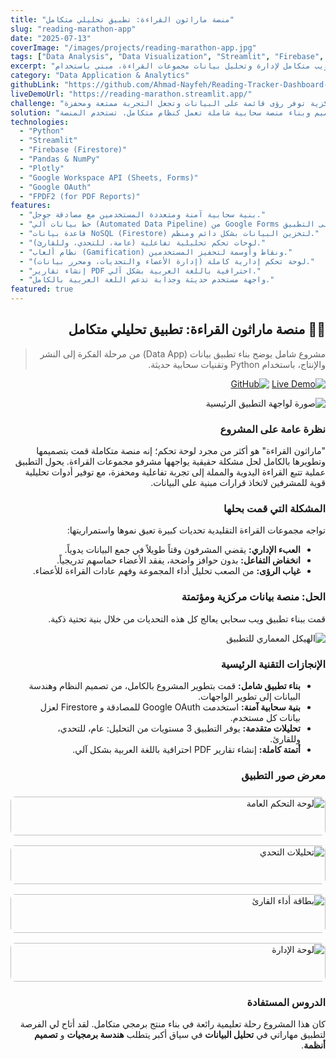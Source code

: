 ```yaml
---
title: "منصة ماراثون القراءة: تطبيق تحليلي متكامل"
slug: "reading-marathon-app"
date: "2025-07-13"
coverImage: "/images/projects/reading-marathon-app.jpg"
tags: ["Data Analysis", "Data Visualization", "Streamlit", "Firebase", "Pandas", "Plotly", "Full-Stack Python", "Google Cloud", "Data Engineering"]
excerpt: "تطبيق ويب متكامل لإدارة وتحليل بيانات مجموعات القراءة، مبني باستخدام Python و Streamlit. يتميز التطبيق بنظام ألعاب (Gamification) ومزامنة سحابية مع Google Sheets وقاعدة بيانات Firestore مع لوحات تحكم تفاعلية وتقارير PDF آلية."
category: "Data Application & Analytics"
githubLink: "https://github.com/Ahmad-Nayfeh/Reading-Tracker-Dashboard-Cloud"
liveDemoUrl: "https://reading-marathon.streamlit.app/"
challenge: "تكمن الصعوبة في إدارة مجموعات القراءة في التحديات المستمرة لمتابعة التزام الأعضاء، والحفاظ على تفاعلهم، والعبء الإداري الكبير على المشرفين. كانت هناك حاجة ماسة لأداة مركزية توفر رؤى قائمة على البيانات وتجعل التجربة ممتعة ومحفزة."
solution: "قمت بتصميم وبناء منصة سحابية شاملة تعمل كنظام متكامل. تستخدم المنصة Google Forms لجمع البيانات بسلاسة، وتزامنها مع قاعدة بيانات Firestore السحابية لكل مستخدم، وتعرضها في لوحات تحكم تفاعلية مبنية بـ Streamlit. تم دمج نظام نقاط وأوسمة ذكي لتحفيز المشاركين، مع أدوات إدارية قوية للمشرفين."
technologies:
  - "Python"
  - "Streamlit"
  - "Firebase (Firestore)"
  - "Pandas & NumPy"
  - "Plotly"
  - "Google Workspace API (Sheets, Forms)"
  - "Google OAuth"
  - "FPDF2 (for PDF Reports)"
features:
  - "بنية سحابية آمنة ومتعددة المستخدمين مع مصادقة جوجل."
  - "خط بيانات آلي (Automated Data Pipeline) من Google Forms إلى التطبيق."
  - "قاعدة بيانات NoSQL (Firestore) لتخزين البيانات بشكل دائم ومنظم."
  - "لوحات تحكم تحليلية تفاعلية (عامة، للتحدي، وللقارئ)."
  - "نظام ألعاب (Gamification) ونقاط وأوسمة لتحفيز المستخدمين."
  - "لوحة تحكم إدارية كاملة (إدارة الأعضاء والتحديات، ومحرر بيانات)."
  - "إنشاء تقارير PDF احترافية باللغة العربية بشكل آلي."
  - "واجهة مستخدم حديثة وجذابة تدعم اللغة العربية بالكامل."
featured: true
---
```


<div dir="rtl">

## 🏃‍♂️ منصة ماراثون القراءة: تطبيق تحليلي متكامل

> مشروع شامل يوضح بناء تطبيق بيانات (Data App) من مرحلة الفكرة إلى النشر والإنتاج، باستخدام Python وتقنيات سحابية حديثة.

[![Live Demo](https://img.shields.io/badge/🚀_Live_Demo-Visit_App-brightgreen?style=for-the-badge)](https://reading-marathon.streamlit.app/)
[![GitHub](https://img.shields.io/badge/GitHub-Ahmad--Nayfeh-black?style=for-the-badge&logo=github)](https://github.com/Ahmad-Nayfeh/Reading-Tracker-Dashboard-Cloud)

![صورة لواجهة التطبيق الرئيسية](/images/projects/reading-marathon-app/dashboard.png)

### نظرة عامة على المشروع

"ماراثون القراءة" هو أكثر من مجرد لوحة تحكم؛ إنه منصة متكاملة قمت بتصميمها وتطويرها بالكامل لحل مشكلة حقيقية يواجهها مشرفو مجموعات القراءة. يحول التطبيق عملية تتبع القراءة اليدوية والمملة إلى تجربة تفاعلية ومحفزة، مع توفير أدوات تحليلية قوية للمشرفين لاتخاذ قرارات مبنية على البيانات.

### المشكلة التي قمت بحلها

تواجه مجموعات القراءة التقليدية تحديات كبيرة تعيق نموها واستمراريتها:
- **العبء الإداري:** يقضي المشرفون وقتاً طويلاً في جمع البيانات يدوياً.
- **انخفاض التفاعل:** بدون حوافز واضحة، يفقد الأعضاء حماسهم تدريجياً.
- **غياب الرؤى:** من الصعب تحليل أداء المجموعة وفهم عادات القراءة للأعضاء.

### الحل: منصة بيانات مركزية ومؤتمتة

قمت ببناء تطبيق ويب سحابي يعالج كل هذه التحديات من خلال بنية تحتية ذكية.

![الهيكل المعماري للتطبيق](/images/projects/reading-marathon-app/architecture.png)

### الإنجازات التقنية الرئيسية

- **بناء تطبيق شامل:** قمت بتطوير المشروع بالكامل، من تصميم النظام وهندسة البيانات إلى تطوير الواجهات.
- **بنية سحابية آمنة:** استخدمت Google OAuth للمصادقة و Firestore لعزل بيانات كل مستخدم.
- **تحليلات متقدمة:** يوفر التطبيق 3 مستويات من التحليل: عام، للتحدي، وللقارئ.
- **أتمتة كاملة:** إنشاء تقارير PDF احترافية باللغة العربية بشكل آلي.

### معرض صور التطبيق

<div style="display: grid; grid-template-columns: repeat(auto-fit, minmax(250px, 1fr)); gap: 1rem; margin-top: 1.5rem;">
  <div style="border: 1px solid hsl(var(--border)); border-radius: 0.5rem; overflow: hidden;">
    <img src="/images/projects/reading-marathon-app/dashboard.png" alt="لوحة التحكم العامة" style="width: 100%;"/>
    <p style="padding: 0.75rem; text-align: center; font-weight: 500; margin: 0;">لوحة التحكم العامة</p>
  </div>
  <div style="border: 1px solid hsl(var(--border)); border-radius: 0.5rem; overflow: hidden;">
    <img src="/images/projects/reading-marathon-app/challenge-analytics.png" alt="تحليلات التحدي" style="width: 100%;"/>
    <p style="padding: 0.75rem; text-align: center; font-weight: 500; margin: 0;">تحليلات التحدي</p>
  </div>
  <div style="border: 1px solid hsl(var(--border)); border-radius: 0.5rem; overflow: hidden;">
    <img src="/images/projects/reading-marathon-app/reader-card.png" alt="بطاقة أداء القارئ" style="width: 100%;"/>
    <p style="padding: 0.75rem; text-align: center; font-weight: 500; margin: 0;">بطاقة أداء القارئ</p>
  </div>
  <div style="border: 1px solid hsl(var(--border)); border-radius: 0.5rem; overflow: hidden;">
    <img src="/images/projects/reading-marathon-app/admin-panel.png" alt="لوحة الإدارة" style="width: 100%;"/>
    <p style="padding: 0.75rem; text-align: center; font-weight: 500; margin: 0;">لوحة الإدارة</p>
  </div>
</div>

### الدروس المستفادة

كان هذا المشروع رحلة تعليمية رائعة في بناء منتج برمجي متكامل. لقد أتاح لي الفرصة لتطبيق مهاراتي في **تحليل البيانات** في سياق أكبر يتطلب **هندسة برمجيات** و **تصميم أنظمة**.

</div>